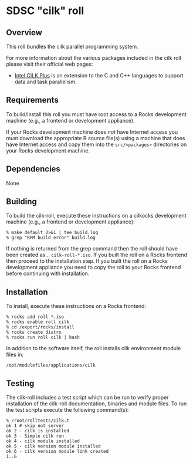 # SDSC "cilk" roll

## Overview

This roll bundles the cilk parallel programming system.

For more information about the various packages included in the cilk roll please
visit their official web pages:

- <a href="https://www.cilkplus.org" target="_blank">Intel CILK Plus</a> is an
extension to the C and C++ languages to support data and task parallelism.


## Requirements

To build/install this roll you must have root access to a Rocks development
machine (e.g., a frontend or development appliance).

If your Rocks development machine does *not* have Internet access you must
download the appropriate R source file(s) using a machine that does have
Internet access and copy them into the `src/<packages>` directories on your
Rocks development machine.


## Dependencies

None


## Building

To build the cilk-roll, execute these instructions on a cilkocks development
machine (e.g., a frontend or development appliance):

```shell
% make default 2>&1 | tee build.log
% grep "RPM build error" build.log
```

If nothing is returned from the grep command then the roll should have been
created as... `cilk-roll-*.iso`. If you built the roll on a Rocks frontend then
proceed to the installation step. If you built the roll on a Rocks development
appliance you need to copy the roll to your Rocks frontend before continuing
with installation.


## Installation

To install, execute these instructions on a Rocks frontend:

```shell
% rocks add roll *.iso
% rocks enable roll cilk
% cd /export/rocks/install
% rocks create distro
% rocks run roll cilk | bash
```

In addition to the software itself, the roll installs cilk environment module
files in:

```shell
/opt/modulefiles/applications/cilk
```

## Testing

The cilk-roll includes a test script which can be run to verify proper
installation of the cilk-roll documentation, binaries and module files. To run
the test scripts execute the following command(s):

```shell
% /root/rolltests/cilk.t 
ok 1 # skip not server
ok 2 - cilk is installed
ok 3 - Simple cilk run
ok 4 - cilk module installed
ok 5 - cilk version module installed
ok 6 - cilk version module link created
1..6
```

